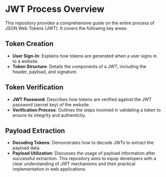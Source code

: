 # JWT Process Overview
This repository provides a comprehensive guide on the entire process of JSON Web Tokens (JWT). It covers the following key areas:

## Token Creation
- **User Sign-In**: Explains how tokens are generated when a user signs in to a website.
- **Token Structure**: Details the components of a JWT, including the header, payload, and signature.

## Token Verification
- **JWT Password**: Describes how tokens are verified against the JWT password (secret key) of the website.
- **Verification Process**: Outlines the steps involved in validating a token to ensure its integrity and authenticity.

## Payload Extraction
- **Decoding Tokens**: Demonstrates how to decode JWTs to extract the payload data.
- **Payload Utilization**: Discusses the usage of payload information after successful extraction.
This repository aims to equip developers with a clear understanding of JWT mechanisms and their practical implementation in web applications.
